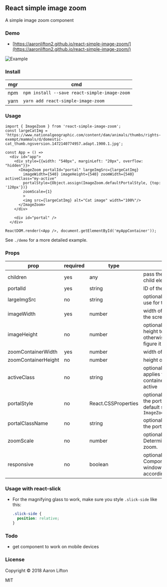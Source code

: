 ## React simple image zoom
A simple image zoom component

### Demo
- [https://aaronlifton2.github.io/react-simple-image-zoom/](https://aaronlifton2.github.io/react-simple-image-zoom/)


![Example](https://github.com/aaronlifton2/react-simple-image-zoom/blob/master/docs/assets/react-simple-image-zoom-example.png?raw=true)


### Install
| mgr | cmd |
|--|---|
|npm|`npm install --save react-simple-image-zoom`|
|yarn|`yarn add react-simple-image-zoom`|

### Usage
```tsx
import { ImageZoom } from 'react-simple-image-zoom';
const largeCatImg = 'https://www.nationalgeographic.com/content/dam/animals/thumbs/rights-exempt/mammals/d/domestic-cat_thumb.ngsversion.1472140774957.adapt.1900.1.jpg';

const App = () =>
  <div id="app">
    <div style={{width: "540px", marginLeft: "20px", overflow: "hidden"}}>
      <ImageZoom portalId="portal" largeImgSrc={largeCatImg}
        imageWidth={540} imageHeight={540} zoomWidth={540} activeClass="my-active"
        portalStyle={Object.assign(ImageZoom.defaultPortalStyle, {top: '120px'})}
        zoomScale={1}
        >
        <img src={largeCatImg} alt="Cat image" width="100%"/>
      </ImageZoom>
    </div>

    <div id="portal" />
  </div>

ReactDOM.render(<App />, document.getElementById('myAppContainer'));
```

See `./demo` for a more detailed example.

### Props

| prop | required | type | description  |
| ------------- |----------|--------|-----|
| children      |yes| any        | pass the source image in as a child element |
| portalId      |yes| string     | ID of the target portal element |
| largeImgSrc   |no| string      | optional high-res source to use for the zoom container |
| imageWidth    |yes| number     | width of the original image on the screen |
| imageHeight   |no| number      | optional, pass in an image height to use for calculations. otherwise this component will figure it out.|
| zoomContainerWidth |yes| number     | width of the portal zoom |
| zoomContainerHeight |no| number     | height of the portal zoom |
| activeClass   |no| string      | optional, default is 'active'. applies this class to the image container when zooming is active |
| portalStyle   |no| React.CSSProperties | optional, override the style of the portal. To extend the default style, use `ImageZoom.defaultPortalStyle` |
| portalClassName |no| string | optional, sets className on the portal element |
| zoomScale     |no| number      | optional, default is 1. Determines the amount of zoom. |
| responsive    |no| boolean     | optional, default is null. Component will listen for window resize and adjust accordingly|


### Usage with react-slick
- For the magnifying glass to work, make sure you style `.slick-side` like this:
  ```css
  .slick-side {
    position: relative;
  }
  ```
  
### Todo
- get component to work on mobile devices


### License
Copyright © 2018 Aaron Lifton

MIT
